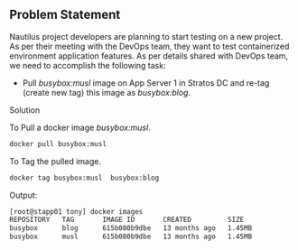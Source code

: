 ## Problem Statement

 Nautilus project developers are planning to start testing on a new project. As per their meeting with the DevOps team, they want to test containerized environment application features. As per details shared with DevOps team, we need to accomplish the following task:

- Pull *busybox:musl* image on App Server 1 in Stratos DC and re-tag (create new tag) this image as *busybox:blog*.

 Solution

 To Pull a docker image *busybox:musl*.

```bash
docker pull busybox:musl
```

 To Tag the pulled image.

```bash
docker tag busybox:musl  busybox:blog
```

 Output:

```bash
[root@stapp01 tony] docker images
REPOSITORY   TAG       IMAGE ID       CREATED         SIZE
busybox      blog      615b080b9dbe   13 months ago   1.45MB
busybox      musl      615b080b9dbe   13 months ago   1.45MB
```
